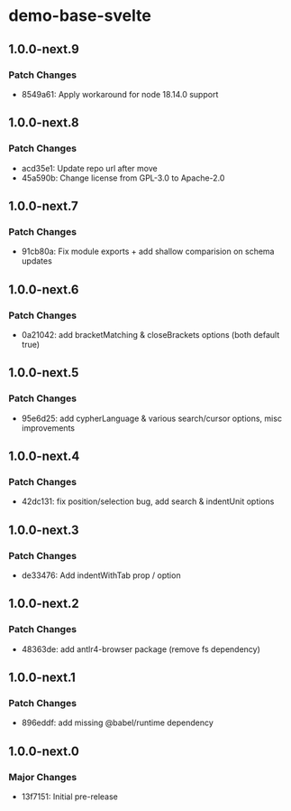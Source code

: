 # demo-base-svelte

## 1.0.0-next.9

### Patch Changes

- 8549a61: Apply workaround for node 18.14.0 support

## 1.0.0-next.8

### Patch Changes

- acd35e1: Update repo url after move
- 45a590b: Change license from GPL-3.0 to Apache-2.0

## 1.0.0-next.7

### Patch Changes

- 91cb80a: Fix module exports + add shallow comparision on schema updates

## 1.0.0-next.6

### Patch Changes

- 0a21042: add bracketMatching & closeBrackets options (both default true)

## 1.0.0-next.5

### Patch Changes

- 95e6d25: add cypherLanguage & various search/cursor options, misc improvements

## 1.0.0-next.4

### Patch Changes

- 42dc131: fix position/selection bug, add search & indentUnit options

## 1.0.0-next.3

### Patch Changes

- de33476: Add indentWithTab prop / option

## 1.0.0-next.2

### Patch Changes

- 48363de: add antlr4-browser package (remove fs dependency)

## 1.0.0-next.1

### Patch Changes

- 896eddf: add missing @babel/runtime dependency

## 1.0.0-next.0

### Major Changes

- 13f7151: Initial pre-release
